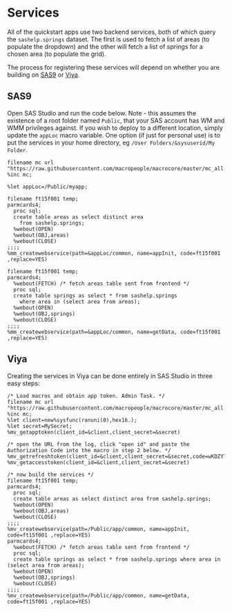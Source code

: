 <!-- do not move or rename - is linked from here:
https://www.sas.com/content/dam/SAS/support/en/sas-global-forum-proceedings/2020/4260-2020.pdf
-->
# Services

All of the quickstart apps use two backend services, both of which query the `sashelp.springs` dataset. The first is used to fetch a list of areas (to populate the dropdown) and the other will fetch a list of springs for a chosen area (to populate the grid).

The process for registering these services will depend on whether you are building on [SAS9](#sas9) or [Viya](#viya).

## SAS9

Open SAS Studio and run the code below. Note - this assumes the existence of a root folder named `Public`, that your SAS account has WM and WMM privileges against. If you wish to deploy to a different location, simply update the `appLoc` macro variable. One option (if just for personal use) is to put the services in your home directory, eg `/User Folders/&sysuserid/My Folder`.

```
filename mc url "https://raw.githubusercontent.com/macropeople/macrocore/master/mc_all.sas";
%inc mc;

%let appLoc=/Public/myapp;

filename ft15f001 temp;
parmcards4;
  proc sql;
  create table areas as select distinct area
    from sashelp.springs;
  %webout(OPEN)
  %webout(OBJ,areas)
  %webout(CLOSE)
;;;;
%mm_createwebservice(path=&appLoc/common, name=appInit, code=ft15f001 ,replace=YES)

filename ft15f001 temp;
parmcards4;
  %webout(FETCH) /* fetch areas table sent from frontend */
  proc sql;
  create table springs as select * from sashelp.springs
    where area in (select area from areas);
  %webout(OPEN)
  %webout(OBJ,springs)
  %webout(CLOSE)
;;;;
%mm_createwebservice(path=&appLoc/common, name=getData, code=ft15f001 ,replace=YES)

```

## Viya

Creating the services in Viya can be done entirely in SAS Studio in three easy steps:

```
/* Load macros and obtain app token. Admin Task. */
filename mc url "https://raw.githubusercontent.com/macropeople/macrocore/master/mc_all.sas";
%inc mc;
%let client=new%sysfunc(ranuni(0),hex16.);
%let secret=MySecret;
%mv_getapptoken(client_id=&client,client_secret=&secret)

/* open the URL from the log, click "open id" and paste the Authorization Code into the macro in step 2 below. */
%mv_getrefreshtoken(client_id=&client,client_secret=&secret,code=wKDZYTEPK6)
%mv_getaccesstoken(client_id=&client,client_secret=&secret)

/* now build the services */
filename ft15f001 temp;
parmcards4;
  proc sql;
  create table areas as select distinct area from sashelp.springs;
  %webout(OPEN)
  %webout(OBJ,areas)
  %webout(CLOSE)
;;;;
%mv_createwebservice(path=/Public/app/common, name=appInit, code=ft15f001 ,replace=YES)
parmcards4;
  %webout(FETCH) /* fetch areas table sent from frontend */
  proc sql;
  create table springs as select * from sashelp.springs where area in (select area from areas);
  %webout(OPEN)
  %webout(OBJ,springs)
  %webout(CLOSE)
;;;;
%mv_createwebservice(path=/Public/app/common, name=getData, code=ft15f001 ,replace=YES)

```
